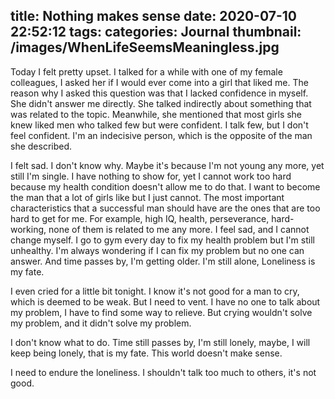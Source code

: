 title: Nothing makes sense
date: 2020-07-10 22:52:12
tags:
categories: Journal
thumbnail: /images/WhenLifeSeemsMeaningless.jpg
---

Today I felt pretty upset. I talked for a while with one of my female colleagues, I asked her if I would ever come into a girl that liked me. The reason why I asked this question was that I lacked confidence in myself. She didn't answer me directly. She talked indirectly about something that was related to the topic. Meanwhile, she mentioned that most girls she knew liked men who talked few but were confident. I talk few, but I don't feel confident. I'm an indecisive person, which is the opposite of the man she described.

I felt sad. I don't know why. Maybe it's because I'm not young any more, yet still I'm single. I have nothing to show for, yet I cannot work too hard because my health condition doesn't allow me to do that. I want to become the man that a lot of girls like but I just cannot. The most important characteristics that a successful man should have are the ones that are too hard to get for me. For example, high IQ, health, perseverance, hard-working, none of them is related to me any more. I feel sad, and I cannot change myself. I go to gym every day to fix my health problem but I'm still unhealthy. I'm always wondering if I can fix my problem but no one can answer. And time passes by, I'm getting older. I'm still alone, Loneliness is my fate.

I even cried for a little bit tonight. I know it's not good for a man to cry, which is deemed to be weak. But I need to vent. I have no one to talk about my problem, I have to find some way to relieve. But crying wouldn't solve my problem, and it didn't solve my problem.

I don't know what to do. Time still passes by, I'm still lonely, maybe, I will keep being lonely, that is my fate. This world doesn't make sense.

I need to endure the loneliness. I shouldn't talk too much to others, it's not good.
